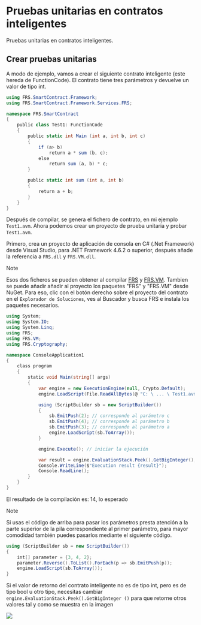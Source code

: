 # Pruebas unitarias en contratos inteligentes

Pruebas unitarias en contratos inteligentes.

## Crear pruebas unitarias

A modo de ejemplo, vamos a crear el siguiente contrato inteligente (este hereda de FunctionCode). El contrato tiene tres parámetros y devuelve un valor de tipo int.


```c#
using FRS.SmartContract.Framework;
using FRS.SmartContract.Framework.Services.FRS;

namespace FRS.SmartContract
{
    public class Test1: FunctionCode
    {
        public static int Main (int a, int b, int c)
        {
            if (a> b)
                return a * sum (b, c);
            else
                return sum (a, b) * c;
        }

        public static int sum (int a, int b)
        {
            return a + b;
        }
    }
}
```

Después de compilar, se genera el fichero de contrato, en mi ejemplo `Test1.avm`. Ahora podemos crear un proyecto de prueba unitaria y probar `Test1.avm`.

Primero, crea un proyecto de aplicación de consola en C# (.Net Framework) desde Visual Studio, para .NET Framework 4.6.2 o superior, después añade la referencia a `FRS.dll` y `FRS.VM.dll`.

> [!NOTE]
> Esos dos ficheros se pueden obtener al compilar [FRS](https://github.com/FRS-project/FRS) y [FRS.VM](https://github.com/FRS-project/FRS-vm).
> Tambien se puede añadir añadir al proyecto los paquetes "FRS" y "FRS.VM" desde NuGet. Para eso, clic con el botón derecho sobre el proyecto del contrato en el `Explorador de Soluciones`, ves al Buscador y busca FRS e instala los paquetes necesarios.

```c#
using System;
using System.IO;
using System.Linq;
using FRS;
using FRS.VM;
using FRS.Cryptography;

namespace ConsoleApplication1
{
    class program
    {
        static void Main(string[] args)
        {
            var engine = new ExecutionEngine(null, Crypto.Default);
            engine.LoadScript(File.ReadAllBytes(@ "C: \ ... \ Test1.avm"));

            using (ScriptBuilder sb = new ScriptBuilder())
            {
                sb.EmitPush(2); // corresponde al parámetro c
                sb.EmitPush(4); // corresponde al parámetro b
                sb.EmitPush(3); // corresponde al parámetro a
                engine.LoadScript(sb.ToArray());
            }

            engine.Execute(); // iniciar la ejecución

            var result = engine.EvaluationStack.Peek().GetBigInteger(); // definir aquí el valor de retorno
            Console.WriteLine($"Execution result {result}");
            Console.ReadLine();
        }
    }
}
```

El resultado de la compilación es: 14, lo esperado

> [!NOTE]
> Si usas el código de arriba para pasar los parámetros presta atención a la parte superior de la pila correspondiente 
> al primer parámetro, para mayor comodidad también puedes pasarlos mediante el siguiente código.

```c#
using (ScriptBuilder sb = new ScriptBuilder())
{
    int[] parameter = {3, 4, 2};
    parameter.Reverse().ToList().ForEach(p => sb.EmitPush(p));
    engine.LoadScript(sb.ToArray());
}
```
Si el valor de retorno del contrato inteligente no es de tipo int, pero es de tipo bool u otro tipo, necesitas cambiar `engine.EvaluationStack.Peek().GetBigInteger ()` para que retorne otros valores tal y como se muestra en la imagen

<img style="vertical-align: middle" src="/assets/test_1.jpg">

